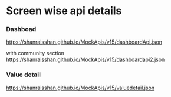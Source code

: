 # Screen wise api details

### Dashboad 
https://shanraisshan.github.io/MockApis/v15/dashboardApi.json

with community section
https://shanraisshan.github.io/MockApis/v15/dashboardapi2.json 

### Value detail
https://shanraisshan.github.io/MockApis/v15/valuedetail.json 
